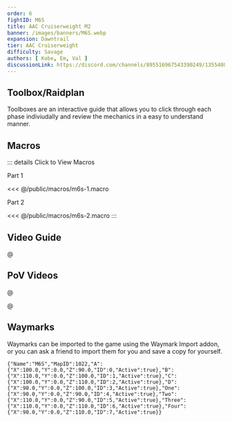```yaml
---
order: 6
fightID: M6S
title: AAC Cruiserweight M2
banner: /images/banners/M6S.webp
expansion: Dawntrail
tier: AAC Cruiserweight
difficulty: Savage
authors: [ Kobe, Em, Val ]
discussionLink: https://discord.com/channels/895516967543390249/1355408064001474682
---
```


## Toolbox/Raidplan
Toolboxes are an interactive guide that allows you to click through each phase indiviudally and review the mechanics in a easy to understand manner.

<ActionGroup
:actions=" [
{ title: 'Main', color: 'blue', href: 'https://raidplan.io/plan/LjZsRWUJahEe1fdM' },
{ title: 'Desert', color: 'red', href: 'https://raidplan.io/plan/PqngLnEaS1I214wO' },
{ title: 'Bridges', color: 'purple', href: 'https://raidplan.io/plan/9mcgjmDLobOka-P5' }
]"
/>

## Macros
::: details Click to View Macros

Part 1

<<< @/public/macros/m6s-1.macro

Part 2

<<< @/public/macros/m6s-2.macro
:::

## Video Guide

@[](https://youtu.be/sbmLwpO-BJY)




## PoV Videos

@[](https://youtu.be/OsbruWxedRc)

@[](https://youtu.be/ngyZNlaJRwc)

## Waymarks
Waymarks can be imported to the game using the Waymark Import addon, or you can ask a friend to import them for you and save a copy for yourself.

```
{"Name":"M6S","MapID":1022,"A":{"X":100.0,"Y":0.0,"Z":90.0,"ID":0,"Active":true},"B":{"X":110.0,"Y":0.0,"Z":100.0,"ID":1,"Active":true},"C":{"X":100.0,"Y":0.0,"Z":110.0,"ID":2,"Active":true},"D":{"X":90.0,"Y":0.0,"Z":100.0,"ID":3,"Active":true},"One":{"X":90.0,"Y":0.0,"Z":90.0,"ID":4,"Active":true},"Two":{"X":110.0,"Y":0.0,"Z":90.0,"ID":5,"Active":true},"Three":{"X":110.0,"Y":0.0,"Z":110.0,"ID":6,"Active":true},"Four":{"X":90.0,"Y":0.0,"Z":110.0,"ID":7,"Active":true}}
```
